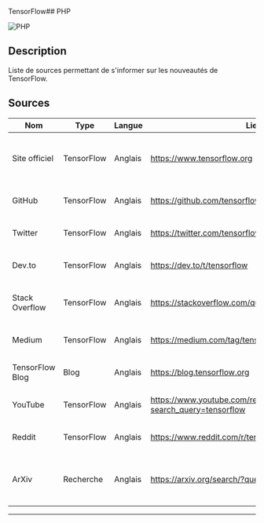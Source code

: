 TensorFlow## PHP

![PHP](https://upload.wikimedia.org/wikipedia/commons/2/2d/Tensorflow_logo.svg "Mantine")

## Description
Liste de sources permettant de s'informer sur les nouveautés de TensorFlow.

## Sources

Nom | Type | Langue | Lien | Description | Tags | Note
 --- | --- | --- | --- | --- | --- | --- 
Site officiel|TensorFlow|Anglais|https://www.tensorflow.org|Site officiel de TensorFlow|Bibliothèque, Intelligence artificielle, Apprentissage automatique|5
GitHub|TensorFlow|Anglais|https://github.com/tensorflow/tensorflow|Dépôt GitHub de TensorFlow|Code source, Contribution|4
Twitter|TensorFlow|Anglais|https://twitter.com/tensorflow|Compte Twitter de TensorFlow|Actualités, Mises à jour|4
Dev.to|TensorFlow|Anglais|https://dev.to/t/tensorflow|Section TensorFlow sur Dev.to|Articles, Tutoriels|3
Stack Overflow|TensorFlow|Anglais|https://stackoverflow.com/questions/tagged/tensorflow|Questions et réponses sur Stack Overflow|TensorFlow, Aide|4
Medium|TensorFlow|Anglais|https://medium.com/tag/tensorflow|Articles sur TensorFlow sur Medium|Ressources, Tutoriels|3
TensorFlow Blog|Blog|Anglais|https://blog.tensorflow.org|Blog officiel de TensorFlow|Actualités, Guides|4
YouTube|TensorFlow|Anglais|https://www.youtube.com/results?search_query=tensorflow|Chaînes YouTube sur TensorFlow|Vidéos, Tutoriels|3
Reddit|TensorFlow|Anglais|https://www.reddit.com/r/tensorflow|Communauté TensorFlow sur Reddit|Discussions, Questions|4
ArXiv|Recherche|Anglais|https://arxiv.org/search/?query=tensorflow|Articles de recherche sur TensorFlow sur ArXiv|Recherche, Études|5


  ---